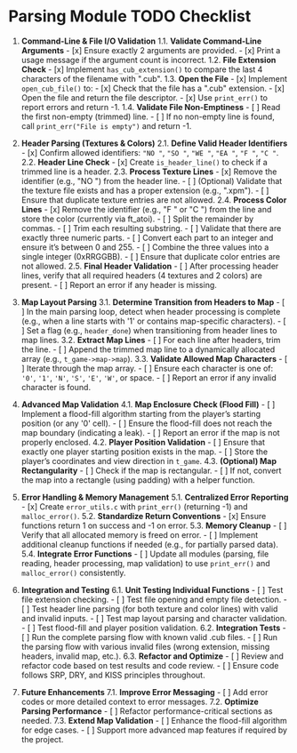 # Parsing Module TODO Checklist

1. **Command-Line & File I/O Validation**
   1.1. **Validate Command-Line Arguments**
       - [x] Ensure exactly 2 arguments are provided.
       - [x] Print a usage message if the argument count is incorrect.
   1.2. **File Extension Check**
       - [x] Implement `has_cub_extension()` to compare the last 4 characters of the filename with ".cub".
   1.3. **Open the File**
       - [x] Implement `open_cub_file()` to:
           - [x] Check that the file has a ".cub" extension.
           - [x] Open the file and return the file descriptor.
           - [x] Use `print_err()` to report errors and return -1.
   1.4. **Validate File Non-Emptiness**
       - [ ] Read the first non-empty (trimmed) line.
       - [ ] If no non-empty line is found, call `print_err("File is empty")` and return -1.

2. **Header Parsing (Textures & Colors)**
   2.1. **Define Valid Header Identifiers**
       - [x] Confirm allowed identifiers: `"NO "`, `"SO "`, `"WE "`, `"EA "`, `"F "`, `"C "`.
   2.2. **Header Line Check**
       - [x] Create `is_header_line()` to check if a trimmed line is a header.
   2.3. **Process Texture Lines**
       - [x] Remove the identifier (e.g., "NO ") from the header line.
       - [ ] (Optional) Validate that the texture file exists and has a proper extension (e.g., ".xpm").
       - [ ] Ensure that duplicate texture entries are not allowed.
   2.4. **Process Color Lines**
       - [x] Remove the identifier (e.g., "F " or "C ") from the line and store the color (currently via ft_atoi).
       - [ ] Split the remainder by commas.
       - [ ] Trim each resulting substring.
       - [ ] Validate that there are exactly three numeric parts.
       - [ ] Convert each part to an integer and ensure it’s between 0 and 255.
       - [ ] Combine the three values into a single integer (0xRRGGBB).
       - [ ] Ensure that duplicate color entries are not allowed.
   2.5. **Final Header Validation**
       - [ ] After processing header lines, verify that all required headers (4 textures and 2 colors) are present.
       - [ ] Report an error if any header is missing.

3. **Map Layout Parsing**
   3.1. **Determine Transition from Headers to Map**
       - [ ] In the main parsing loop, detect when header processing is complete (e.g., when a line starts with '1' or contains map-specific characters).
       - [ ] Set a flag (e.g., `header_done`) when transitioning from header lines to map lines.
   3.2. **Extract Map Lines**
       - [ ] For each line after headers, trim the line.
       - [ ] Append the trimmed map line to a dynamically allocated array (e.g., `t_game->map->map`).
   3.3. **Validate Allowed Map Characters**
       - [ ] Iterate through the map array.
       - [ ] Ensure each character is one of: `'0'`, `'1'`, `'N'`, `'S'`, `'E'`, `'W'`, or space.
       - [ ] Report an error if any invalid character is found.

4. **Advanced Map Validation**
   4.1. **Map Enclosure Check (Flood Fill)**
       - [ ] Implement a flood-fill algorithm starting from the player’s starting position (or any '0' cell).
       - [ ] Ensure the flood-fill does not reach the map boundary (indicating a leak).
       - [ ] Report an error if the map is not properly enclosed.
   4.2. **Player Position Validation**
       - [ ] Ensure that exactly one player starting position exists in the map.
       - [ ] Store the player’s coordinates and view direction in `t_game`.
   4.3. **(Optional) Map Rectangularity**
       - [ ] Check if the map is rectangular.
       - [ ] If not, convert the map into a rectangle (using padding) with a helper function.

5. **Error Handling & Memory Management**
   5.1. **Centralized Error Reporting**
       - [x] Create `error_utils.c` with `print_err()` (returning -1) and `malloc_error()`.
   5.2. **Standardize Return Conventions**
       - [x] Ensure functions return 1 on success and -1 on error.
   5.3. **Memory Cleanup**
       - [ ] Verify that all allocated memory is freed on error.
       - [ ] Implement additional cleanup functions if needed (e.g., for partially parsed data).
   5.4. **Integrate Error Functions**
       - [ ] Update all modules (parsing, file reading, header processing, map validation) to use `print_err()` and `malloc_error()` consistently.

6. **Integration and Testing**
   6.1. **Unit Testing Individual Functions**
       - [ ] Test file extension checking.
       - [ ] Test file opening and empty file detection.
       - [ ] Test header line parsing (for both texture and color lines) with valid and invalid inputs.
       - [ ] Test map layout parsing and character validation.
       - [ ] Test flood-fill and player position validation.
   6.2. **Integration Tests**
       - [ ] Run the complete parsing flow with known valid .cub files.
       - [ ] Run the parsing flow with various invalid files (wrong extension, missing headers, invalid map, etc.).
   6.3. **Refactor and Optimize**
       - [ ] Review and refactor code based on test results and code review.
       - [ ] Ensure code follows SRP, DRY, and KISS principles throughout.

7. **Future Enhancements**
   7.1. **Improve Error Messaging**
       - [ ] Add error codes or more detailed context to error messages.
   7.2. **Optimize Parsing Performance**
       - [ ] Refactor performance-critical sections as needed.
   7.3. **Extend Map Validation**
       - [ ] Enhance the flood-fill algorithm for edge cases.
       - [ ] Support more advanced map features if required by the project.

